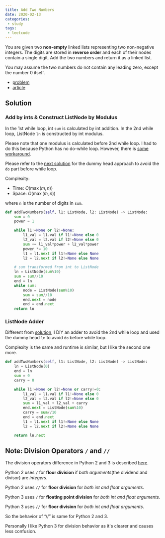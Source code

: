 ```yaml
---
title: Add Two Numbers
date: 2020-02-13
categories:
 - study
tags:
 - leetcode
---
```


You are given two **non-empty** linked lists representing two non-negative integers. The digits are stored in **reverse order** and each of their nodes contain a single digit. Add the two numbers and return it as a linked list.

You may assume the two numbers do not contain any leading zero, except the number 0 itself.

- [problem](https://leetcode.com/problems/add-two-numbers/)
- [article](https://leetcode.com/articles/add-two-numbers/)

<!-- more -->

## Solution

### Add by ints & Construct ListNode by Modulus

In the 1st while loop, int `sum` is calculated by int addition. In the 2nd while loop, ListNode `ln` is constructed by int modulus.

Please note that one modulus is calculated before 2nd while loop. I had to do this because Python has no do-while loop. However, there is [some workaround](https://stackoverflow.com/a/743186).

Please refer to the [next solution](#listnode-adder) for the dummy head approach to avoid the `do` part before while loop.

Complexity:

- Time: $O(\max(m,n))$
- Space: $O(\max(m,n))$

where `n` is the number of digits in `sum`.

```python
def addTwoNumbers(self, l1: ListNode, l2: ListNode) -> ListNode:
    sum = 0
    power = 1

    while l1!=None or l2!=None:
        l1_val = l1.val if l1!=None else 0
        l2_val = l2.val if l2!=None else 0
        sum += l1_val*power + l2_val*power
        power *= 10
        l1 = l1.next if l1!=None else None
        l2 = l2.next if l2!=None else None

    # sum transformed from int to ListNode
    ln = ListNode(sum%10)
    sum = sum//10
    end = ln
    while sum:
        node = ListNode(sum%10)
        sum = sum//10
        end.next = node
        end = end.next
    return ln
```

### ListNode Adder

Different from [solution](#add-by-ints--construct-listnode-by-modulus), I DIY an adder to avoid the 2nd while loop and used the dummy head `ln` to avoid `do` before while loop.

Complexity is the same and runtime is similar, but I like the second one more.

```python
def addTwoNumbers(self, l1: ListNode, l2: ListNode) -> ListNode:
    ln = ListNode(0)
    end = ln
    sum = 0
    carry = 0

    while l1!=None or l2!=None or carry!=0:
        l1_val = l1.val if l1!=None else 0
        l2_val = l2.val if l2!=None else 0
        sum = l1_val + l2_val + carry
        end.next = ListNode(sum%10)
        carry = sum//10
        end = end.next
        l1 = l1.next if l1!=None else None
        l2 = l2.next if l2!=None else None

    return ln.next
```

## Note: Division Operators `/` and `//`

The division operators difference in Python 2 and 3 is described [here](https://www.geeksforgeeks.org/division-operator-in-python/).

Python 2 uses `/` for **floor division** if *both arguments*(the dividend and divisor) are *integers*.

Python 2 uses `//` for **floor division** for *both int and float arguments*.

Python 3 uses `/` for **floating point division** for *both int and float arguments*.

Python 3 uses `//` for **floor division** for *both int and float arguments*.

So the behavior of “//” is same for Python 2 and 3.

Personally I like Python 3 for division behavior as it's clearer and causes less confusion.